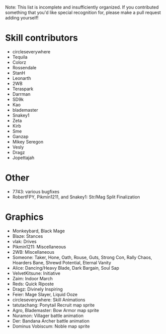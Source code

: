 Note: This list is incomplete and insufficiently organized. If you contributed
something that you'd like special recognition for, please make a pull request
adding yourself!

# Skill contributors

- circleseverywhere
- Tequila
- Colorz
- Rossendale
- StanH
- Leonarth
- 2WB
- Teraspark
- Darrman
- SD9k
- Kao
- blademaster
- Snakey1
- Zeta
- Kirb
- Sme
- Ganzap
- Mikey Seregon
- Vesly 
- Dragz
- Jopettajah

# Other

- 7743: various bugfixes
- RobertFPY, Pikmin1211, and Snakey1: Str/Mag Split Finalization

# Graphics

- Monkeybard, Black Mage
- Blaze: Stances
- vlak: Drives
- Pikmin1211: Miscellaneous
- 2WB: Miscellaneous
- Someone: Taker, Hone, Oath, Rouse, Guts, Strong Con, Rally Chaos, Hoarders Bane, Shrewd Potential, Eternal Vanity 
- Alice: Dancing/Heavy Blade, Dark Bargain, Soul Sap
- VelvetKitsune: Initiative 
- Zaim: Indoor March
- Reds: Quick Riposte
- Dragz: Divinely Inspiring
- Feier: Mage Slayer, Liquid Ooze 
- circleseverywhere: Skill Animations
- tatutachang: Ponytail Recruit map sprite
- Agro, Blademaster: Bow Armor map sprite
- Nuramon: Villager battle animation
- Der: Bandana Archer battle animation
- Dominus Vobiscum: Noble map sprite